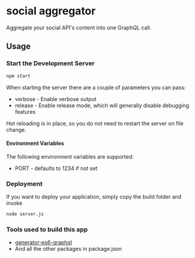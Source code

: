 # social aggregator
Aggregate your social API's content into one GraphQL call.

## Usage

### Start the Development Server
```Bash
npm start
```

When starting the server there are a couple of parameters you can pass:
* verbose - Enable verbose output
* release - Enable release mode, which will generally disable debugging features

Hot reloading is in place, so you do not need to restart the server on file change.

#### Environment Variables
The following environment variables are supported:
* PORT - defaults to 1234 if not set

### Deployment
If you want to deploy your application, simply copy the build folder and invoke
```Bash
node server.js
```


### Tools used to build this app
* [generator-es6-graphql](https://github.com/stylesuxx/generator-es6-graphql#readme)
* And all the other packages in package.json